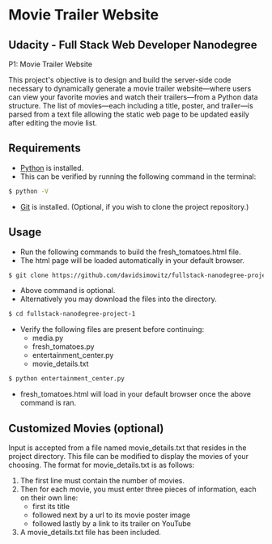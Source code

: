 Movie Trailer Website
=================================


Udacity - Full Stack Web Developer Nanodegree
---------------------------------------------
P1: Movie Trailer Website

This project's objective is to design and build the server-side code necessary to dynamically generate a movie trailer website—where users can view your favorite movies and watch their trailers—from a Python data structure. The list of movies—each including a title, poster, and trailer—is parsed from a text file allowing the static web page to be updated easily after editing the movie list.


Requirements
------------

+ [Python](https://www.python.org/downloads/) is installed.
+ This can be verified by running the following command in the terminal:
```bash
$ python -V
```
+ [Git](https://git-scm.com/downloads) is installed.
  (Optional, if you wish to clone the project repository.)


Usage
-----

* Run the following commands to build the fresh_tomatoes.html file.
* The html page will be loaded automatically in your default browser.

```bash
$ git clone https://github.com/davidsimowitz/fullstack-nanodegree-project-1.git
```
  + Above command is optional.
  + Alternatively you may download the files into the directory.
```bash
$ cd fullstack-nanodegree-project-1
```
  + Verify the following files are present before continuing:
    * media.py
    * fresh_tomatoes.py
    * entertainment_center.py
    * movie_details.txt

```bash
$ python entertainment_center.py
```
  + fresh_tomatoes.html will load in your default browser once the above command is ran.


Customized Movies (optional)
----------------------------

Input is accepted from a file named movie_details.txt that resides in the project directory. This file can be modified to display the movies of your choosing. The format for movie_details.txt is as follows:

1. The first line must contain the number of movies.
2. Then for each movie, you must enter three pieces of information, each on their own line:
    * first its title
    * followed next by a url to its movie poster image
    * followed lastly by a link to its trailer on YouTube
3. A movie_details.txt file has been included.
